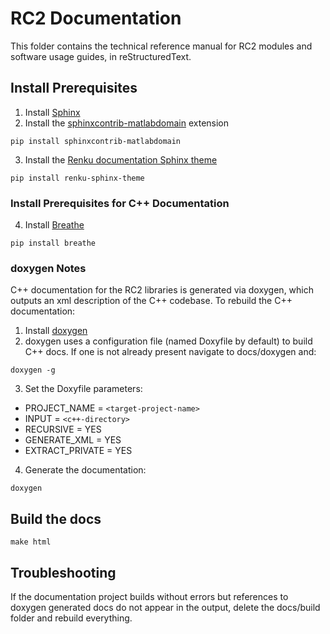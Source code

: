 # RC2 Documentation

This folder contains the technical reference manual for RC2 modules and software usage guides, in reStructuredText.

## Install Prerequisites

1. Install [Sphinx](https://www.sphinx-doc.org/en/master/usage/installation.html)
2. Install the [sphinxcontrib-matlabdomain](https://github.com/sphinx-contrib/matlabdomain) extension
```
pip install sphinxcontrib-matlabdomain
```
3. Install the [Renku documentation Sphinx theme](https://pypi.org/project/renku-sphinx-theme/)
```
pip install renku-sphinx-theme
```

### Install Prerequisites for C++ Documentation
4. Install [Breathe](https://breathe.readthedocs.io/en/latest/index.html#)
```
pip install breathe
```

### doxygen Notes
C++ documentation for the RC2 libraries is generated via doxygen, which outputs an xml description of the C++ codebase. To rebuild the C++ documentation:

1. Install [doxygen](https://www.doxygen.nl/manual/install.html)
2. doxygen uses a configuration file (named Doxyfile by default) to build C++ docs. If one is not already present navigate to docs/doxygen and:
```
doxygen -g
```
3. Set the Doxyfile parameters:
- PROJECT_NAME    = ```<target-project-name>```
- INPUT           = ```<c++-directory>```
- RECURSIVE       = YES
- GENERATE_XML    = YES
- EXTRACT_PRIVATE = YES
4. Generate the documentation:
```
doxygen
```

## Build the docs

```
make html
```

## Troubleshooting

If the documentation project builds without errors but references to doxygen generated docs do not appear in the output, delete the docs/build folder and rebuild everything.